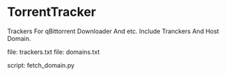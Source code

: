 # TorrentTracker
Trackers For qBittorrent Downloader And etc. Include Tranckers And Host Domain.


file: trackers.txt
file: domains.txt

script: fetch_domain.py
